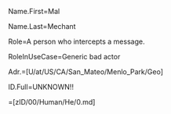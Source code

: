 Name.First=Mal

Name.Last=Mechant

Role=A person who intercepts a message.


RoleInUseCase=Generic bad actor

Adr.=[U/at/US/CA/San_Mateo/Menlo_Park/Geo]

ID.Full=UNKNOWN!!

=[zID/00/Human/He/0.md]